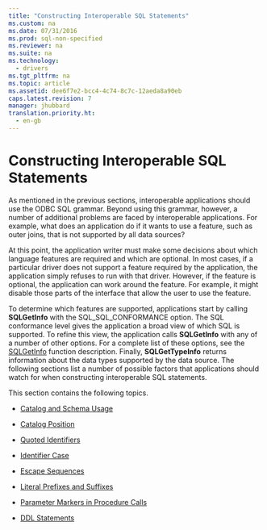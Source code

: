 ```yaml
---
title: "Constructing Interoperable SQL Statements"
ms.custom: na
ms.date: 07/31/2016
ms.prod: sql-non-specified
ms.reviewer: na
ms.suite: na
ms.technology: 
  - drivers
ms.tgt_pltfrm: na
ms.topic: article
ms.assetid: dee6f7e2-bcc4-4c74-8c7c-12aeda8a90eb
caps.latest.revision: 7
manager: jhubbard
translation.priority.ht: 
  - en-gb
---
```

# Constructing Interoperable SQL Statements
As mentioned in the previous sections, interoperable applications should use the ODBC SQL grammar. Beyond using this grammar, however, a number of additional problems are faced by interoperable applications. For example, what does an application do if it wants to use a feature, such as outer joins, that is not supported by all data sources?  
  
 At this point, the application writer must make some decisions about which language features are required and which are optional. In most cases, if a particular driver does not support a feature required by the application, the application simply refuses to run with that driver. However, if the feature is optional, the application can work around the feature. For example, it might disable those parts of the interface that allow the user to use the feature.  
  
 To determine which features are supported, applications start by calling **SQLGetInfo** with the SQL_SQL_CONFORMANCE option. The SQL conformance level gives the application a broad view of which SQL is supported. To refine this view, the application calls **SQLGetInfo** with any of a number of other options. For a complete list of these options, see the [SQLGetInfo](../content/SQLGetInfo-Function.md) function description. Finally, **SQLGetTypeInfo** returns information about the data types supported by the data source. The following sections list a number of possible factors that applications should watch for when constructing interoperable SQL statements.  
  
 This section contains the following topics.  
  
-   [Catalog and Schema Usage](../content/Catalog-and-Schema-Usage.md)  
  
-   [Catalog Position](../content/Catalog-Position.md)  
  
-   [Quoted Identifiers](../content/Quoted-Identifiers.md)  
  
-   [Identifier Case](../content/Identifier-Case.md)  
  
-   [Escape Sequences](../content/Escape-Sequences.md)  
  
-   [Literal Prefixes and Suffixes](../content/Literal-Prefixes-and-Suffixes.md)  
  
-   [Parameter Markers in Procedure Calls](../content/Parameter-Markers-in-Procedure-Calls.md)  
  
-   [DDL Statements](../content/DDL-Statements.md)